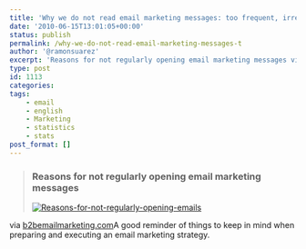 ```yaml
---
title: 'Why we do not read email marketing messages: too frequent, irrelevant, spammy'
date: '2010-06-15T13:01:05+00:00'
status: publish
permalink: /why-we-do-not-read-email-marketing-messages-t
author: '@ramonsuarez'
excerpt: 'Reasons for not regularly opening email marketing messages via b2bemailmarketing.com A good reminder of things to keep in mind when preparing and executing an email marketing strategy.'
type: post
id: 1113
categories:
tags:
    - email
    - english
    - Marketing
    - statistics
    - stats
post_format: []
---
```

> ### Reasons for not regularly opening email marketing messages
> 
> [![Reasons-for-not-regularly-opening-emails](http://emailmarketing.typepad.com/.a/6a00d83452a5d869e20133f0aeb3f1970b-800wi "Reasons-for-not-regularly-opening-emails")](http://emailmarketing.typepad.com/.a/6a00d83452a5d869e20133f0aeb3f1970b-pi)
> 
> </div></div>

via [b2bemailmarketing.com](http://www.b2bemailmarketing.com/2010/06/reasons-for-not-regularly-opening-email-marketing-messages.html)</div>A good reminder of things to keep in mind when preparing and executing an email marketing strategy.

</div>